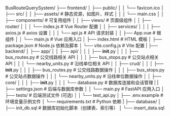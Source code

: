 BusRouteQuerySystem/
├── frontend/
│ ├── public/
│ │ └── favicon.ico
│ ├── src/
│ │ ├── assets/ # 静态资源，如图片、样式
│ │ │ └── main.css
│ │ ├── components/ # 可复用组件
│ │ ├── views/ # 页面级组件
│ │ ├── router/
│ │ │ └── index.js # Vue Router 配置
│ │ ├── services/
│ │ │ ├── axios.js # axios 设置
│ │ │ └── api.js # API 请求封装
│ │ ├── App.vue # 根组件
│ │ └── main.js # Vue 应用入口
│ ├── index.html # HTML 模板
│ ├── package.json # Node.js 依赖及脚本
│ └── vite.config.js # Vite 配置
|
├── backend/
│ ├── app/
│ │ ├── api/
│ │ │ ├── **init**.py
│ │ │ ├── bus_routes.py # 公交线路相关 API
│ │ │ ├── bus_stops.py # 公交站点相关 API
│ │ │ └── nearby_units.py # 沿线单位相关 API
│ │ ├── crud/
│ │ │ ├── **init**.py
│ │ │ ├── bus_routes.py # 公交线路数据操作
│ │ │ ├── bus_stops.py # 公交站点数据操作
│ │ │ └── nearby_units.py # 沿线单位数据操作
│ │ ├── core/
│ │ │ ├── **init**.py
│ │ │ └── database.py # 数据库连接和会话管理
| | ├── settings.json # 后端与数据库参数
│ │ └── main.py # FastAPI 应用入口
│ ├── tests/ # 后端测试文件 (可选)
│ │ └── test_api.py
│ ├── .env.example # 环境变量示例文件
│ └── requirements.txt # Python 依赖
|
├── database/
│ ├── init_db.sql # 数据库初始化脚本（创建表、索引等）
│ └── insert_data.sql
